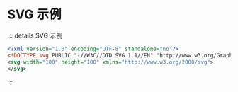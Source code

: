 # SVG 示例

<!-- #region demo -->

::: details SVG 示例

```xml
<?xml version="1.0" encoding="UTF-8" standalone="no"?>
<!DOCTYPE svg PUBLIC "-//W3C//DTD SVG 1.1//EN" "http://www.w3.org/Graphics/SVG/1.1/DTD/svg11.dtd">
<svg width="100" height="100" xmlns="http://www.w3.org/2000/svg">
</svg>
```

:::

<!-- #endregion demo -->
